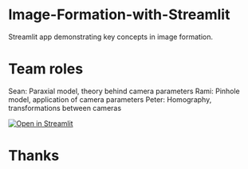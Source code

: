 # Image-Formation-with-Streamlit

Streamlit app demonstrating key concepts in image formation.

# Team roles
Sean: Paraxial model, theory behind camera parameters
Rami: Pinhole model, application of camera parameters
Peter: Homography, transformations between cameras

[![Open in Streamlit](https://static.streamlit.io/badges/streamlit_badge_black_white.svg)](https://share.streamlit.io/ramidabit/ece278a/main/tutorials/image-formation/main.py)

# Thanks
